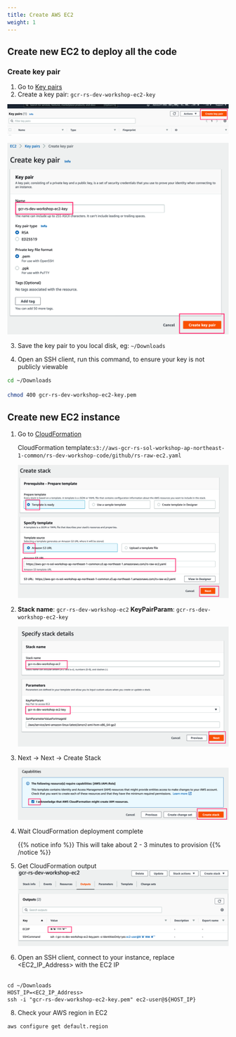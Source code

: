 ```yaml
---
title: Create AWS EC2
weight: 1
---
```


## Create new EC2 to deploy all the code

### Create key pair

1. Go to [Key pairs](https://ap-northeast-2.console.aws.amazon.com/ec2/v2/home?region=ap-northeast-2#KeyPairs:)
2. Create a key pair: `gcr-rs-dev-workshop-ec2-key` 

  ![Key pairs](/images/ec2-key-pair.png)

  ![Create key pair](/images/ec2-key-pair-name.png)
   
3. Save the key pair to you local disk, eg: `~/Downloads`

4. Open an SSH client, run this command, to ensure your key is not publicly viewable
```sh
cd ~/Downloads

chmod 400 gcr-rs-dev-workshop-ec2-key.pem

```

## Create new EC2 instance

1. Go to [CloudFormation](https://ap-northeast-1.console.aws.amazon.com/cloudformation/home?region=ap-northeast-1#/stacks/create/template)

   CloudFormation template:`s3://aws-gcr-rs-sol-workshop-ap-northeast-1-common/rs-dev-workshop-code/github/rs-raw-ec2.yaml`

   ![EC2 CloudFormation ](/images/ec2-cf-s3url.png)

2. **Stack name**: `gcr-rs-dev-workshop-ec2`
   **KeyPairParam**: `gcr-rs-dev-workshop-ec2-key`
   
   ![EC2 CloudFormation Stack ](/images/ec2-cf-stackname.png)

3. Next -> Next -> Create Stack
  
   ![EC2 CloudFormation Create ](/images/ec2-cf-create.png)

4. Wait CloudFormation deployment complete
   
   {{% notice info %}}
   This will take about 2 - 3 minutes to provision
   {{% /notice %}}

5. Get CloudFormation output
   ![EC2 CloudFormation Output ](/images/ec2-cf-output.png)

6. Open an SSH client, connect to your instance, replace <EC2_IP_Address> with the EC2 IP
```shell

cd ~/Downloads
HOST_IP=<EC2_IP_Address>
ssh -i "gcr-rs-dev-workshop-ec2-key.pem" ec2-user@${HOST_IP}

```
8. Check your AWS region in EC2
```shell
aws configure get default.region
```

